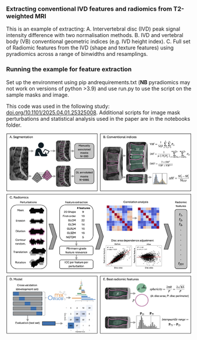 ### Extracting conventional IVD features and radiomics from T2-weighted MRI
This is an example of extracting:
A. Intervertebral disc (IVD) peak signal intensity difference with two normalisation methods.
B. IVD and vertebral body (VB) conventional geometric indices (e.g. IVD height index).
C. Full set of Radiomic features from the IVD (shape and texture features) using pyradiomics across a range of binwidths and resamplings. 

### Running the example for feature extraction
Set up the environment using pip andrequirements.txt (**NB** pyradiomics may not work on versions of python >3.9) and use run.py to use the script on the sample masks and image. 

This code was used in the following study: [doi.org/10.1101/2025.04.01.25325008](https://doi.org/10.1101/2025.04.01.25325008). Additional scripts for image mask perturbations and statistical analysis used in the paper are in the notebooks folder. 

![](figure.png)